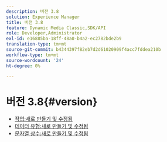 ```yaml
---
description: 버전 3.8
solution: Experience Manager
title: 버전 3.8
feature: Dynamic Media Classic,SDK/API
role: Developer,Administrator
exl-id: e16885ba-18ff-48a0-b4a2-ec2782bde2b9
translation-type: tm+mt
source-git-commit: b4344397f82eb7d2d61020909f4acc7fddea210b
workflow-type: tm+mt
source-wordcount: '24'
ht-degree: 0%

---
```


# 버전 3.8{#version}

* [작업:새로 만들기 및 수정됨](r-3-8-operations.md)
* [데이터 유형:새로 만들기 및 수정됨](r-3-8-types.md)
* [문자열 상수:새로 만들기 및 수정됨](r-3-8-string-constants.md)
